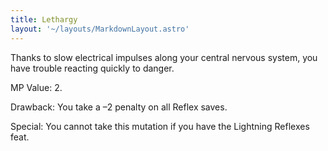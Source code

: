 ```yaml
---
title: Lethargy
layout: '~/layouts/MarkdownLayout.astro'
---
```

Thanks to slow electrical impulses along your central nervous system, you have
trouble reacting quickly to danger.

MP Value: 2.

Drawback: You take a –2 penalty on all Reflex saves.

Special: You cannot take this mutation if you have the Lightning Reflexes
feat.

